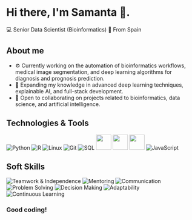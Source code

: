 # Hi there, I'm Samanta 👋. 
💻 Senior Data Scientist (Bioinformatics)
📍 From Spain

## About me
- ⚙️ Currently working on the automation of bioinformatics workflows, medical image segmentation, and deep learning algorithms for diagnosis and prognosis prediction.  
- 🌱 Expanding my knowledge in advanced deep learning techniques, explainable AI, and full-stack development.  
- 🤝 Open to collaborating on projects related to bioinformatics, data science, and artificial intelligence.  

## Technologies & Tools
![Python](https://img.shields.io/badge/-Python-333?style=flat&logo=python&logoColor=3776AB)
![R](https://img.shields.io/badge/-R-333?style=flat&logo=r&logoColor=276DC3)
![Linux](https://img.shields.io/badge/-Linux-333?style=flat&logo=linux&logoColor=FCC624)
![Git](https://img.shields.io/badge/-Git-333?style=flat&logo=git&logoColor=F05032)
![SQL](https://img.shields.io/badge/-SQL-333?style=flat&logo=postgresql&logoColor=336791)
<img src="https://cdn.jsdelivr.net/gh/devicons/devicon/icons/powerbi/powerbi-original.svg" width="40" height="40"/>
<img src="https://cdn.jsdelivr.net/gh/devicons/devicon/icons/html5/html5-original.svg" width="40" height="40"/>
<img src="https://cdn.jsdelivr.net/gh/devicons/devicon/icons/css3/css3-original.svg" width="40" height="40"/>
![JavaScript](https://img.shields.io/badge/-JavaScript-333?style=flat&logo=javascript&logoColor=F7DF1E)


## Soft Skills
![Teamwork & Independence](https://img.shields.io/badge/-Teamwork%20&%20Independence-333?style=flat&logo=teamspeak)
![Mentoring](https://img.shields.io/badge/-Mentoring-333?style=flat&logo=googlescholar)
![Communication](https://img.shields.io/badge/-Communication-333?style=flat&logo=googlemeet)
![Problem Solving](https://img.shields.io/badge/-Problem%20Solving-333?style=flat&logo=bulma)
![Decision Making](https://img.shields.io/badge/-Decision%20Making-333?style=flat&logo=checkmarx)
![Adaptability](https://img.shields.io/badge/-Adaptability-333?style=flat&logo=elastic)
![Continuous Learning](https://img.shields.io/badge/-Continuous%20Learning-333?style=flat&logo=bookstack)


### Good coding!
